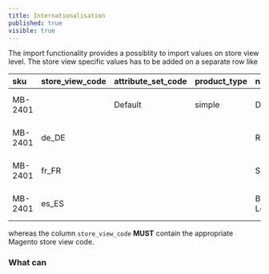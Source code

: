 ```yaml
---
title: Internationalisation
published: true
visible: true
---
```


The import functionality provides a possiblity to import values on store view level. The store view specific values has to be added on a separate row like

| sku     | store_view_code | attribute_set_code | product_type | name          | description                          | url_key       | ...     |
|:--------|:----------------|:-------------------|:-------------|:--------------|:-------------------------------------|:--------------|:--------|
| MB-2401 |                 | Default            | simple       | Duffle Bag    | This the default description.        | duffle-bag    |         |
| MB-2401 | de_DE           |                    |              | Reisetasche   | Das ist die deutsche Beschreibung.   | reisetasche   |         |
| MB-2401 | fr_FR           |                    |              | Sac Marin     | C'est la description par défaut.     | sac-marin     |         |
| MB-2401 | es_ES           |                    |              | Bolsa de Lona | Esta es la descripción por defecto.  | bolsa-de-lona |         |

whereas the column `store_view_code` **MUST** contain the appropriate Magento store view code.

### What can 
